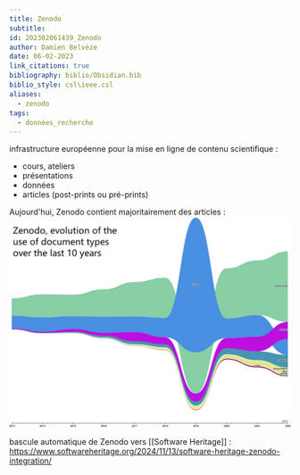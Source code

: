 ```yaml
---
title: Zenodo
subtitle: 
id: 202302061439_Zenodo
author: Damien Belvèze
date: 06-02-2023
link_citations: true
bibliography: biblio/Obsidian.bib
biblio_style: csl\ieee.csl
aliases:
  - zenodo
tags:
  - données_recherche
---
```


infrastructure européenne pour la mise en ligne de contenu scientifique : 
- cours, ateliers
- présentations
- données
- articles (post-prints ou pré-prints)

Aujourd'hui, Zenodo contient majoritairement des articles : 
![](images/zenodo_content.jpg)

bascule automatique de Zenodo vers [[Software Heritage]] : https://www.softwareheritage.org/2024/11/13/software-heritage-zenodo-integration/





